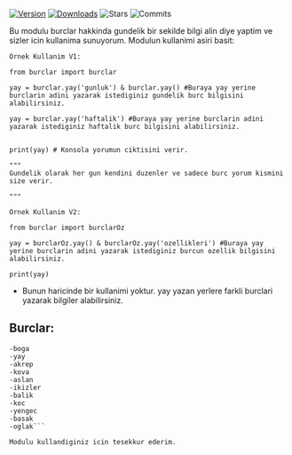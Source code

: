 [![Version](https://badge.fury.io/py/burclar.svg)](https://pypi.python.org/pypi/burclar)
[![Downloads](https://img.shields.io/pypi/dm/burclar.svg)](https://pypi.python.org/pypi/burclar)
![Stars](https://img.shields.io/github/stars/The-Special/burclar)
![Commits](https://img.shields.io/github/commit-activity/w/The-Special/burclar)

Bu modulu burclar hakkinda gundelik bir sekilde bilgi alin diye yaptim ve sizler icin kullanima sunuyorum.
Modulun kullanimi asiri basit:


```
Ornek Kullanim V1:

from burclar import burclar

yay = burclar.yay('gunluk') & burclar.yay() #Buraya yay yerine burclarin adini yazarak istediginiz gundelik burc bilgisini alabilirsiniz.

yay = burclar.yay('haftalik') #Buraya yay yerine burclarin adini yazarak istediginiz haftalik burc bilgisini alabilirsiniz.


print(yay) # Konsola yorumun ciktisini verir.

"""
Gundelik olarak her gun kendini duzenler ve sadece burc yorum kismini size verir.

"""
```
```
Ornek Kullanim V2:

from burclar import burclarOz 

yay = burclarOz.yay() & burclarOz.yay('ozellikleri') #Buraya yay yerine burclarin adini yazarak istediginiz burcun ozellik bilgisini alabilirsiniz.

print(yay)
```

- Bunun haricinde bir kullanimi yoktur. yay yazan yerlere farkli burclari yazarak bilgiler alabilirsiniz.

## Burclar:

```-terazi
-boga
-yay
-akrep
-kova
-aslan
-ikizler
-balik 
-koc
-yengec
-basak
-oglak```

Modulu kullandiginiz icin tesekkur ederim.
